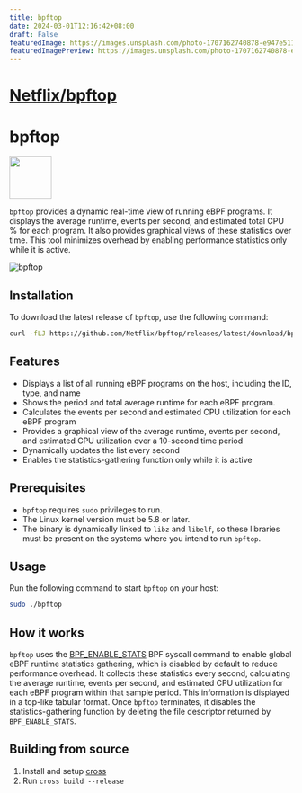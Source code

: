 ```yaml
---
title: bpftop
date: 2024-03-01T12:16:42+08:00
draft: False
featuredImage: https://images.unsplash.com/photo-1707162740878-e947e511d5cb?ixid=M3w0NjAwMjJ8MHwxfHJhbmRvbXx8fHx8fHx8fDE3MDkyNjY1Nzd8&ixlib=rb-4.0.3
featuredImagePreview: https://images.unsplash.com/photo-1707162740878-e947e511d5cb?ixid=M3w0NjAwMjJ8MHwxfHJhbmRvbXx8fHx8fHx8fDE3MDkyNjY1Nzd8&ixlib=rb-4.0.3
---
```


# [Netflix/bpftop](https://github.com/Netflix/bpftop)

# bpftop

<img src="bpftop-logo.png" width="75" height="75">

`bpftop` provides a dynamic real-time view of running eBPF programs. It displays the average runtime, events per second, and estimated total CPU % for each program. It also provides graphical views of these statistics over time. This tool minimizes overhead by enabling performance statistics only while it is active.

![bpftop](bpftop.gif)

## Installation

To download the latest release of `bpftop`, use the following command:

```bash
curl -fLJ https://github.com/Netflix/bpftop/releases/latest/download/bpftop -o bpftop && chmod +x bpftop
```

## Features

- Displays a list of all running eBPF programs on the host, including the ID, type, and name
- Shows the period and total average runtime for each eBPF program.
- Calculates the events per second and estimated CPU utilization for each eBPF program
- Provides a graphical view of the average runtime, events per second, and estimated CPU utilization over a 10-second time period
- Dynamically updates the list every second
- Enables the statistics-gathering function only while it is active

## Prerequisites

- `bpftop` requires `sudo` privileges to run.
- The Linux kernel version must be 5.8 or later.
- The binary is dynamically linked to `libz` and `libelf`, so these libraries must be present on the systems where you intend to run `bpftop`.

## Usage

Run the following command to start `bpftop` on your host:

```bash
sudo ./bpftop
```

## How it works

`bpftop` uses the [BPF_ENABLE_STATS](https://elixir.bootlin.com/linux/v6.6.16/source/include/uapi/linux/bpf.h#L792) BPF syscall command to enable global eBPF runtime statistics gathering, which is disabled by default to reduce performance overhead. It collects these statistics every second, calculating the average runtime, events per second, and estimated CPU utilization for each eBPF program within that sample period. This information is displayed in a top-like tabular format. Once `bpftop` terminates, it disables the statistics-gathering function by deleting the file descriptor returned by `BPF_ENABLE_STATS`.

## Building from source

1. Install and setup [cross](https://github.com/cross-rs/cross)
2. Run `cross build --release`